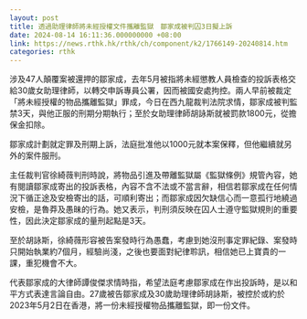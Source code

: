```yaml
---
layout: post
title: 透過助理律師將未經授權文件攜離監獄　鄒家成被判囚3日擬上訴
date: 2024-08-14 16:11:36.000000000 +08:00
link: https://news.rthk.hk/rthk/ch/component/k2/1766149-20240814.htm
categories: rthk
---
```


涉及47人顛覆案被還押的鄒家成，去年5月被指將未經懲教人員檢查的投訴表格交給30歲女助理律師，以轉交申訴專員公署，因而被國安處拘控。兩人早前被裁定「將未經授權的物品攜離監獄」罪成，今日在西九龍裁判法院求情，鄒家成被判監禁3天，與他正服的刑期分期執行；至於女助理律師胡詠斯就被罰款1800元，從擔保金扣除。

鄒家成計劃就定罪及刑期上訴，法庭批准他以1000元就本案保釋，但他繼續就另外的案件服刑。

主任裁判官徐綺薇判刑時說，將物品引進及帶離監獄屬《監獄條例》規管內容，她有閱讀鄒家成寄出的投訴表格，內容不含不法或不當言辭，相信若鄒家成在任何情況下循正途及安檢寄出的話，可順利寄出；而鄒家成因欠缺信心而一意孤行地繞過安檢，是魯莽及愚昧的行為。她又表示，判刑須反映在囚人士遵守監獄規則的重要性，因此決定鄒家成的量刑起點是3天。

至於胡詠斯，徐綺薇形容被告案發時行為愚蠢，考慮到她沒刑事定罪紀錄、案發時只開始執業約7個月，經驗尚淺，之後也要面對紀律聆訊，相信她已上寶貴的一課，重犯機會不大。

代表鄒家成的大律師譚俊傑求情時指，希望法庭考慮鄒家成在作出投訴時，是以和平方式表達言論自由。27歲被告鄒家成及30歲助理律師胡詠斯，被控於或約於2023年5月2日在香港，將一份未經授權物品攜離監獄，即一份文件。
